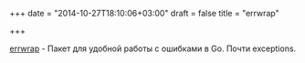 +++
date = "2014-10-27T18:10:06+03:00"
draft = false
title = "errwrap"

+++

<p><a href="https://github.com/hashicorp/errwrap">errwrap</a>&nbsp;- Пакет для удобной работы с ошибками в Go. Почти exceptions.</p>

